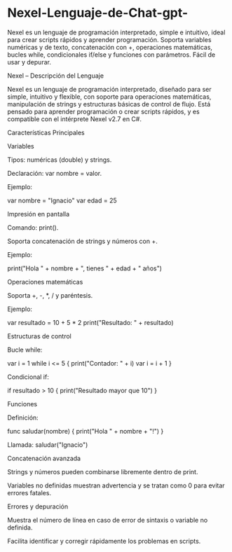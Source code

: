 # Nexel-Lenguaje-de-Chat-gpt-
Nexel es un lenguaje de programación interpretado, simple e intuitivo, ideal para crear scripts rápidos y aprender programación. Soporta variables numéricas y de texto, concatenación con +, operaciones matemáticas, bucles while, condicionales if/else y funciones con parámetros. Fácil de usar y depurar.


Nexel – Descripción del Lenguaje

Nexel es un lenguaje de programación interpretado, diseñado para ser simple, intuitivo y flexible, con soporte para operaciones matemáticas, manipulación de strings y estructuras básicas de control de flujo. Está pensado para aprender programación o crear scripts rápidos, y es compatible con el intérprete Nexel v2.7 en C#.

Características Principales

Variables

Tipos: numéricas (double) y strings.

Declaración: var nombre = valor.

Ejemplo:

var nombre = "Ignacio"
var edad = 25


Impresión en pantalla

Comando: print().

Soporta concatenación de strings y números con +.

Ejemplo:

print("Hola " + nombre + ", tienes " + edad + " años")


Operaciones matemáticas

Soporta +, -, *, / y paréntesis.

Ejemplo:

var resultado = 10 + 5 * 2
print("Resultado: " + resultado)


Estructuras de control

Bucle while:

var i = 1
while i <= 5 {
    print("Contador: " + i)
    var i = i + 1
}


Condicional if:

if resultado > 10 {
    print("Resultado mayor que 10")
}


Funciones

Definición:

func saludar(nombre) {
    print("Hola " + nombre + "!")
}


Llamada: saludar("Ignacio")

Concatenación avanzada

Strings y números pueden combinarse libremente dentro de print.

Variables no definidas muestran advertencia y se tratan como 0 para evitar errores fatales.

Errores y depuración

Muestra el número de línea en caso de error de sintaxis o variable no definida.

Facilita identificar y corregir rápidamente los problemas en scripts.
